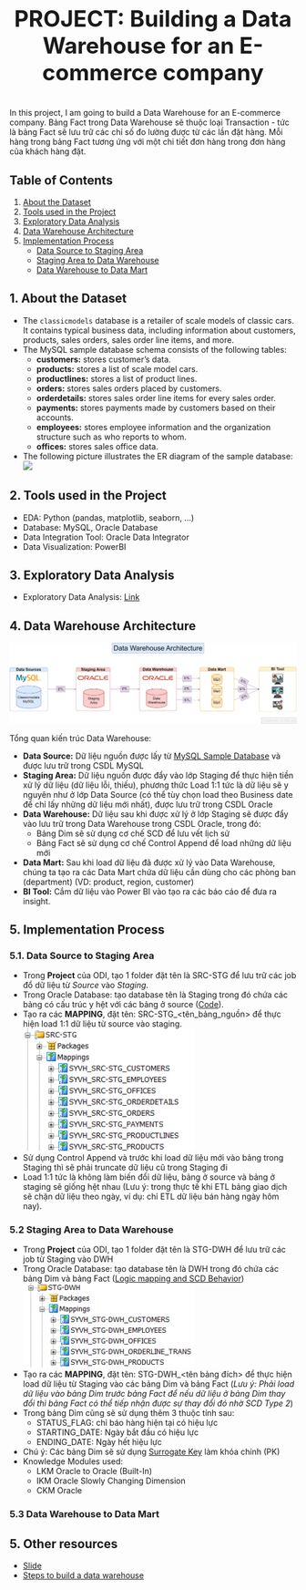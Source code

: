 # <p align="center" style="font-size: 39px;"><strong>PROJECT: Building a Data Warehouse for an E-commerce company</strong></p>

In this project, I am going to build a Data Warehouse for an E-commerce company. Bảng Fact trong Data Warehouse sẽ thuộc loại Transaction - tức là bảng Fact sẽ lưu trữ các chỉ số đo lường được từ các lần đặt hàng. Mỗi hàng trong bảng Fact tương ứng với một chi tiết đơn hàng trong đơn hàng của khách hàng đặt.

## Table of Contents
1. [About the Dataset](#1)
2. [Tools used in the Project](#2)
3. [Exploratory Data Analysis](#3)
4. [Data Warehouse Architecture](#4)
5. [Implementation Process](#5)
   - [Data Source to Staging Area](#6)
   - [Staging Area to Data Warehouse](#7)
   - [Data Warehouse to Data Mart](#8)


## 1. About the Dataset <a id="1"></a>
   - The `classicmodels` database is a retailer of scale models of classic cars. It contains typical business data, including information about customers, products, sales orders, sales order line items, and more.
   - The MySQL sample database schema consists of the following tables:
      - **customers:** stores customer’s data.
      - **products:** stores a list of scale model cars.
      - **productlines:** stores a list of product lines.
      - **orders:** stores sales orders placed by customers.
      - **orderdetails:** stores sales order line items for every sales order.
      - **payments:** stores payments made by customers based on their accounts.
      - **employees:** stores employee information and the organization structure such as who reports to whom.
      - **offices:** stores sales office data.
   - The following picture illustrates the ER diagram of the sample database:
      <img src="https://www.mysqltutorial.org/wp-content/uploads/2023/10/mysql-sample-database.png" width="500"/>

## 2. Tools used in the Project <a id="2"></a>
- EDA: Python (pandas, matplotlib, seaborn, ...)
- Database: MySQL, Oracle Database
- Data Integration Tool: Oracle Data Integrator
- Data Visualization: PowerBI

## 3. Exploratory Data Analysis <a id="3"></a>
- Exploratory Data Analysis: [Link](https://github.com/vuhuusy/Data-Warehouse-for-Classicmodels-Database/blob/main/EDA.ipynb)
 

## 4. Data Warehouse Architecture <a id="4"></a>
![Data Warehouse Architecture](https://github.com/vuhuusy/Data-Warehouse-for-Classicmodels-Database/blob/main/data%20warehouse/Data%20Warehouse%20Architecture.png)

Tổng quan kiến trúc Data Warehouse:
- **Data Source:** Dữ liệu nguồn được lấy từ [MySQL Sample Database](https://www.mysqltutorial.org/getting-started-with-mysql/mysql-sample-database/) và được lưu trữ trong CSDL MySQL
- **Staging Area:** Dữ liệu nguồn được đẩy vào lớp Staging để thực hiện tiền xử lý dữ liệu (dữ liệu lỗi, thiếu), phương thức Load 1:1 tức là dữ liệu sẽ y nguyên như ở lớp Data Source (có thể tùy chọn load theo Business date để chỉ lấy những dữ liệu mới nhất), được lưu trữ trong CSDL Oracle
- **Data Warehouse:** Dữ liệu sau khi được xử lý ở lớp Staging sẽ được đẩy vào lưu trữ trong Data Warehouse trong CSDL Oracle, trong đó:
   - Bảng Dim sẽ sử dụng cơ chế SCD để lưu vết lịch sử
   - Bảng Fact sẽ sử dụng cơ chế Control Append để load những dữ liệu mới
- **Data Mart:** Sau khi load dữ liệu đã được xử lý vào Data Warehouse, chúng ta tạo ra các Data Mart chứa dữ liệu cần dùng cho các phòng ban (department) (VD: product, region, customer)
- **BI Tool:** Cắm dữ liệu vào Power BI vào tạo ra các báo cáo để đưa ra insight.

## 5. Implementation Process <a id="5"></a>
### 5.1. Data Source to Staging Area <a id="6"></a>
- Trong **Project** của ODI, tạo 1 folder đặt tên là SRC-STG để lưu trữ các job đổ dữ liệu từ *Source* vào *Staging*.
- Trong Oracle Database: tạo database tên là Staging trong đó chứa các bảng có cấu trúc y hệt với các bảng ở source ([Code](https://github.com/vuhuusy/Data-Warehouse-for-Classicmodels-Database/blob/main/staging/create%20table.sql)).
- Tạo ra các **MAPPING**, đặt tên: SRC-STG_<tên_bảng_nguồn> để thực hiện load 1:1 dữ liệu từ source vào staging.
  <img src="https://github.com/vuhuusy/Data-Warehouse-for-Classicmodels-Database/blob/main/image/staging_mapping.png" width="300"/>
- Sử dụng Control Append và trước khi load dữ liệu mới vào bảng trong Staging thì sẽ phải truncate dữ liệu cũ trong Staging đi
- Load 1:1 tức là không làm biến đổi dữ liệu, bảng ở source và bảng ở staging sẽ giống hệt nhau (Lưu ý: trong thực tế khi ETL bảng giao dịch sẽ chặn dữ liệu theo ngày, ví dụ: chỉ ETL dữ liệu bán hàng ngày hôm nay).

### 5.2 Staging Area to Data Warehouse <a id="7"></a>
- Trong **Project** của ODI, tạo 1 folder đặt tên là STG-DWH để lưu trữ các job từ Staging vào DWH
- Trong Oracle Database: tạo database tên là DWH trong đó chứa các bảng Dim và bảng Fact ([Logic mapping and SCD Behavior](https://docs.google.com/document/d/1aUuI05t6H8JNAP0yxywMeoEULC0fLZ7-QiKZPJ1tfuQ/edit?usp=sharing))
    <img src="https://github.com/vuhuusy/Data-Warehouse-for-Classicmodels-Database/blob/main/image/dwh_mapping.png" width="300"/>
- Tạo ra các **MAPPING**, đặt tên: STG-DWH_<tên bảng đích> để thực hiện load dữ liệu từ Staging vào các bảng Dim và bảng Fact (*Lưu ý: Phải load dữ liệu vào bảng Dim trước bảng Fact để nếu dữ liệu ở bảng Dim thay đổi thì bảng Fact có thể tiếp nhận được sự thay đổi đó nhờ SCD Type 2*)
- Trong bảng Dim cũng sẽ sử dụng thêm 3 thuộc tính sau:
     - STATUS_FLAG: chỉ báo hàng hiện tại có hiệu lực
     - STARTING_DATE: Ngày bắt đầu có hiệu lực
     - ENDING_DATE: Ngày hết hiệu lực
- Chú ý: Các bảng Dim sẽ sử dụng [Surrogate Key](https://www.kimballgroup.com/1998/05/surrogate-keys/) làm khóa chính (PK)
- Knowledge Modules used:
   - LKM Oracle to Oracle (Built-In)
   - IKM Oracle Slowly Changing Dimension
   - CKM Oracle
 
### 5.3 Data Warehouse to Data Mart <a id="8"></a>
## 5. Other resources
- [Slide](https://github.com/vuhuusy/Data-Warehouse-for-Classicmodels-Database/tree/main/slide)
- [Steps to build a data warehouse](https://docs.google.com/document/d/1aUuI05t6H8JNAP0yxywMeoEULC0fLZ7-QiKZPJ1tfuQ/edit?usp=sharing)
